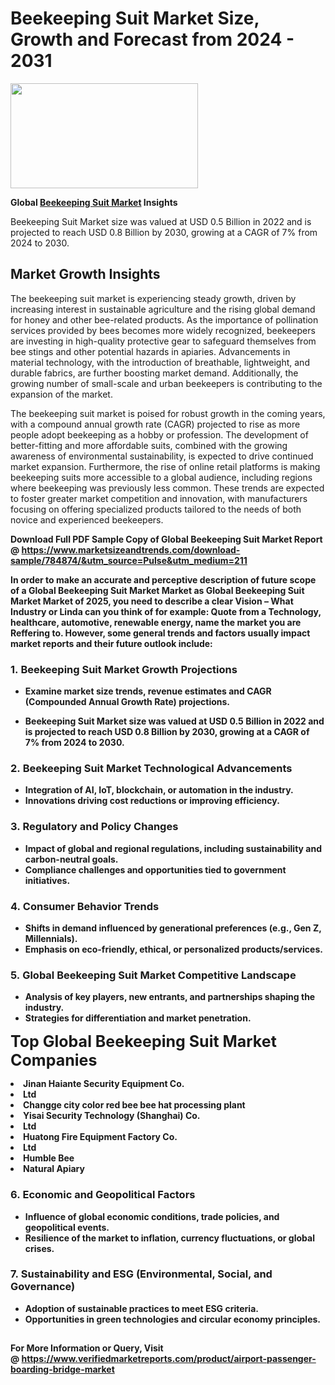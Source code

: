 <H1>Beekeeping Suit Market Size, Growth and Forecast from 2024 - 2031</H1><img class="aligncenter size-medium wp-image-584254" src="https://thirdeyenews.in/wp-content/uploads/2024/09/Global-Market-Research-300x168.jpeg" alt="" width="300" height="168" /><p><strong>Global&nbsp;<a href="https://www.marketsizeandtrends.com/download-sample/784874/&amp;utm_source=Pulse&amp;utm_medium=211">Beekeeping Suit Market</a> Insights</strong></p><p>Beekeeping Suit Market size was valued at USD 0.5 Billion in 2022 and is projected to reach USD 0.8 Billion by 2030, growing at a CAGR of 7% from 2024 to 2030.</p><p><h2>Market Growth Insights</h2> <p>The beekeeping suit market is experiencing steady growth, driven by increasing interest in sustainable agriculture and the rising global demand for honey and other bee-related products. As the importance of pollination services provided by bees becomes more widely recognized, beekeepers are investing in high-quality protective gear to safeguard themselves from bee stings and other potential hazards in apiaries. Advancements in material technology, with the introduction of breathable, lightweight, and durable fabrics, are further boosting market demand. Additionally, the growing number of small-scale and urban beekeepers is contributing to the expansion of the market.</p> <p><strong></strong></p> <p>The beekeeping suit market is poised for robust growth in the coming years, with a compound annual growth rate (CAGR) projected to rise as more people adopt beekeeping as a hobby or profession. The development of better-fitting and more affordable suits, combined with the growing awareness of environmental sustainability, is expected to drive continued market expansion. Furthermore, the rise of online retail platforms is making beekeeping suits more accessible to a global audience, including regions where beekeeping was previously less common. These trends are expected to foster greater market competition and innovation, with manufacturers focusing on offering specialized products tailored to the needs of both novice and experienced beekeepers.</p> <p><strong></p><p><span class=""><strong>Download Full PDF Sample Copy of Global Beekeeping Suit Market Report</strong> @ <a href="https://www.marketsizeandtrends.com/download-sample/784874/&amp;utm_source=Pulse&amp;utm_medium=211" target="_blank">https://www.marketsizeandtrends.com/download-sample/784874/&amp;utm_source=Pulse&amp;utm_medium=211</a></span></p><p>In order to make an accurate and perceptive description of future scope of a Global&nbsp;Beekeeping Suit Market Market as Global&nbsp;Beekeeping Suit Market Market of 2025, you need to describe a clear Vision &ndash; What Industry or Linda can you think of for example: Quote from a Technology, healthcare, automotive, renewable energy, name the market you are Reffering to. However, some general trends and factors usually impact market reports and their future outlook include:</p><h3>1.&nbsp;<strong>Beekeeping Suit Market Growth Projections</strong></h3><ul><li>Examine market size trends, revenue estimates and CAGR (Compounded Annual Growth Rate) projections.</li><li><p>Beekeeping Suit Market size was valued at USD 0.5 Billion in 2022 and is projected to reach USD 0.8 Billion by 2030, growing at a CAGR of 7% from 2024 to 2030.</p></li></ul><h3>2.&nbsp;<strong>Beekeeping Suit Market Technological Advancements</strong></h3><ul><li>Integration of AI, IoT, blockchain, or automation in the industry.</li><li>Innovations driving cost reductions or improving efficiency.</li></ul><h3>3.&nbsp;<strong>Regulatory and Policy Changes</strong></h3><ul><li>Impact of global and regional regulations, including sustainability and carbon-neutral goals.</li><li>Compliance challenges and opportunities tied to government initiatives.</li></ul><h3>4.&nbsp;<strong>Consumer Behavior Trends</strong></h3><ul><li>Shifts in demand influenced by generational preferences (e.g., Gen Z, Millennials).</li><li>Emphasis on eco-friendly, ethical, or personalized products/services.</li></ul><h3>5.&nbsp;<strong>Global Beekeeping Suit Market Competitive Landscape</strong></h3><ul><li>Analysis of key players, new entrants, and partnerships shaping the industry.</li><li>Strategies for differentiation and market penetration.</li></ul><p data-pm-slice="1 1 []"><span style="color: inherit; font-family: inherit; font-size: 25px;">Top Global Beekeeping Suit Market Companies</span></p><div class="" data-test-id=""><p><li>Jinan Haiante Security Equipment Co.</li><li> Ltd</li><li> Changge city color red bee bee hat processing plant</li><li> Yisai Security Technology (Shanghai) Co.</li><li> Ltd</li><li> Huatong Fire Equipment Factory Co.</li><li> Ltd</li><li> Humble Bee</li><li> Natural Apiary</li></p></div><h3>6.&nbsp;<strong>Economic and Geopolitical Factors</strong></h3><ul><li>Influence of global economic conditions, trade policies, and geopolitical events.</li><li>Resilience of the market to inflation, currency fluctuations, or global crises.</li></ul><h3>7.&nbsp;<strong>Sustainability and ESG (Environmental, Social, and Governance)</strong></h3><ul><li>Adoption of sustainable practices to meet ESG criteria.</li><li>Opportunities in green technologies and circular economy principles.</li></ul><h2><strong style="font-size: 14px;">For More Information or Query, Visit @&nbsp;</strong><a style="background-color: #ffffff; font-size: 14px;" href="https://www.marketsizeandtrends.com/report/beekeeping-suit-market/" target="_blank">https://www.verifiedmarketreports.com/product/airport-passenger-boarding-bridge-market</a></h2>
